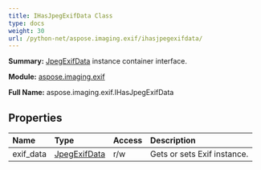 ```yaml
---
title: IHasJpegExifData Class
type: docs
weight: 30
url: /python-net/aspose.imaging.exif/ihasjpegexifdata/
---
```


**Summary:** [JpegExifData](/imaging/python-net/aspose.imaging.exif/jpegexifdata/) instance container interface.

**Module:** [aspose.imaging.exif](/imaging/python-net/aspose.imaging.exif/)

**Full Name:** aspose.imaging.exif.IHasJpegExifData

## **Properties**
| **Name** | **Type** | **Access** | **Description** |
| :- | :- | :- | :- |
| exif_data | [JpegExifData](/imaging/python-net/aspose.imaging.exif/jpegexifdata/) | r/w | Gets or sets Exif instance. |


